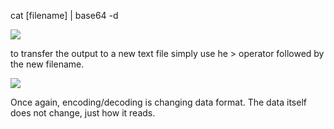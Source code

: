 
cat [filename] | base64 -d  

![](https://i.imgur.com/JiGYvDY.png)

to transfer the output to a new text file simply use he > operator followed by the new filename.

![](https://i.imgur.com/ahBMfSy.png)  
  
  
Once again, encoding/decoding is changing data format. The data itself does not change, just how it reads.